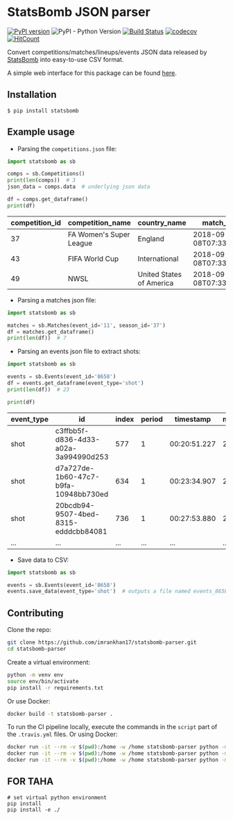 # StatsBomb JSON parser

[![PyPI version](https://badge.fury.io/py/statsbomb.svg)](https://pypi.org/project/statsbomb/)
![PyPI - Python Version](https://img.shields.io/pypi/pyversions/statsbomb.svg)
[![Build Status](https://travis-ci.org/imrankhan17/statsbomb-parser.svg?branch=master)](https://travis-ci.org/imrankhan17/statsbomb-parser)
[![codecov](https://codecov.io/gh/imrankhan17/statsbomb-parser/branch/master/graph/badge.svg)](https://codecov.io/gh/imrankhan17/statsbomb-parser)
[![HitCount](http://hits.dwyl.io/imrankhan17/statsbomb.svg)](http://hits.dwyl.io/imrankhan17/statsbomb)

Convert competitions/matches/lineups/events JSON data released by [StatsBomb](https://github.com/statsbomb/open-data) into easy-to-use CSV format.

A simple web interface for this package can be found [here](https://nr815jz59d.execute-api.eu-west-2.amazonaws.com/sb/).

## Installation

`$ pip install statsbomb`

## Example usage

 * Parsing the `competitions.json` file:

```python
import statsbomb as sb

comps = sb.Competitions()
print(len(comps))  # 3
json_data = comps.data  # underlying json data

df = comps.get_dataframe()
print(df)
```

| competition_id | competition_name        | country_name             | match_available            | match_updated              | season_id | season_name |
|----------------|-------------------------|--------------------------|----------------------------|----------------------------|-----------|-------------|
| 37             | FA Women's Super League | England                  | 2018-09-08T07:33:39.356340 | 2018-09-08T07:33:39.356340 | 1         | 2017/2018   |
| 43             | FIFA World Cup          | International            | 2018-09-08T07:33:39.356340 | 2018-09-08T14:30:04.356514 | 3         | 2018        |
| 49             | NWSL                    | United States of America | 2018-09-08T07:33:39.356340 | 2018-09-08T07:33:39.356340 | 3         | 2018        |

 * Parsing a matches json file:

```python
import statsbomb as sb

matches = sb.Matches(event_id='11', season_id='37')
df = matches.get_dataframe()
print(len(df))  # 7
```

 * Parsing an events json file to extract shots:

```python
import statsbomb as sb

events = sb.Events(event_id='8658')
df = events.get_dataframe(event_type='shot')
print(len(df))  # 23

print(df)
```

| event_type | id                                   | index | period | timestamp    | minute | second | possession | possession_team | play_pattern   | off_camera | team    | player            | position             | duration | under_pressure | statsbomb_xg | key_pass_id                          | body_part | type      | outcome | technique   | first_time | follows_dribble | redirect | one_on_one | open_goal | deflected | start_location_x | start_location_y | end_location_x | end_location_y | end_location_z |
|------------|--------------------------------------|-------|--------|--------------|--------|--------|------------|-----------------|----------------|------------|---------|-------------------|----------------------|----------|----------------|--------------|--------------------------------------|-----------|-----------|---------|-------------|------------|-----------------|----------|------------|-----------|-----------|------------------|------------------|----------------|----------------|----------------|
| shot       | c3ffbb5f-d836-4d33-a02a-3a994990d253 | 577   | 1      | 00:20:51.227 | 20     | 51     | 39         | Croatia         | From Free Kick | False      | Croatia | Domagoj Vida      | Left Center Back     | 1.013    |                | 0.05478843   | baafd0a9-1031-46df-82a2-16538d6e94cf | Head      | Open Play | Off T   | Normal      |            |                 |          |            |           |           | 112.0            | 49.0             | 119.0          | 36.7           | 4.7            |
| shot       | d7a727de-1b60-47c7-b9fa-10948bb730ed | 634   | 1      | 00:23:34.907 | 23     | 34     | 45         | Croatia         | From Free Kick | False      | Croatia | Ivan Rakitić      | Left Center Midfield | 2.053    |                | 0.04375982   | 9cc48e31-5a52-4074-97b1-5c3eafdd753d | Left Foot | Open Play | Off T   | Volley      |            |                 |          |            |           |           | 108.0            | 29.0             | 120.0          | 46.9           | 6.1            |
| shot       | 20bcdb94-9507-4bed-8315-edddcbb84081 | 736   | 1      | 00:27:53.880 | 27     | 53     | 53         | Croatia         | From Free Kick | False      | Croatia | Ivan Perišić      | Left Wing            | 0.587    |                | 0.12172278   | 90fdf286-3e32-4646-bcb1-a83a7d51593f | Left Foot | Open Play | Goal    | Half Volley |            | True            |          |            |           | True      | 105.0            | 32.0             | 120.0          | 43.3           | 0.7            |
| ...        | ...                                  | ...   | ...    | ...          | ...    | ...    | ...        | ...             | ...            | ...        | ...     | ...               | ...                  | ...      |     ...        | ...          |  ...                                 | ...       | ...       | ...     | ...         |   ...      | ...             |   ...    | ...        | ...       |  ...      | ...              | ...              | ...            | ...            | ...            |

* Save data to CSV:

```python
import statsbomb as sb

events = sb.Events(event_id='8658')
events.save_data(event_type='shot')  # outputs a file named events_8658_shot.csv
```

## Contributing

Clone the repo:
```bash
git clone https://github.com/imrankhan17/statsbomb-parser.git
cd statsbomb-parser
```

Create a virtual environment:
```bash
python -m venv env
source env/bin/activate
pip install -r requirements.txt
```

Or use Docker:
```bash
docker build -t statsbomb-parser .
```

To run the CI pipeline locally, execute the commands in the `script` part of the `.travis.yml` files.  Or using Docker:
```bash
docker run -it --rm -v $(pwd):/home -w /home statsbomb-parser python -m pycodestyle --max-line-length=119 statsbomb tests *.py
docker run -it --rm -v $(pwd):/home -w /home statsbomb-parser python -m pylint statsbomb tests *.py
docker run -it --rm -v $(pwd):/home -w /home statsbomb-parser python -m pytest --disable-pytest-warnings --cov=statsbomb --cov-report=html --durations=5 tests/
```
## FOR TAHA
```
# set virtual python environment
pip install
pip install -e ./      
```